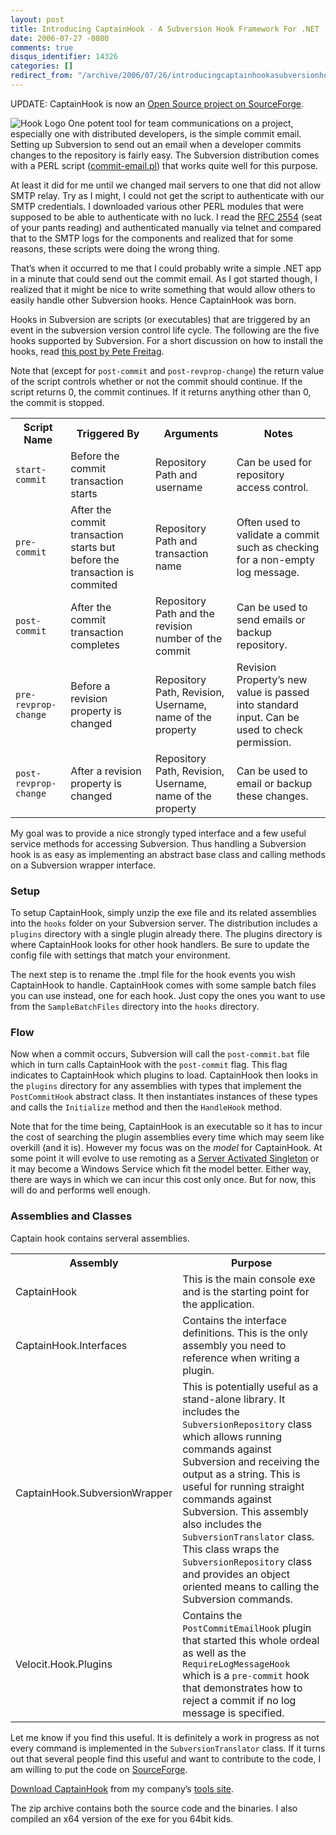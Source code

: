 ```yaml
---
layout: post
title: Introducing CaptainHook - A Subversion Hook Framework For .NET
date: 2006-07-27 -0800
comments: true
disqus_identifier: 14326
categories: []
redirect_from: "/archive/2006/07/26/introducingcaptainhookasubversionhookframeworkfor.net.aspx/"
---
```


UPDATE: CaptainHook is now an [Open Source project on
SourceForge](https://haacked.com/archive/2006/07/31/CaptainHookIsOnSourceForge.aspx "CaptainHook on SourceForge").

![Hook Logo](https://haacked.com/images/captainhook.gif) One potent tool
for team communications on a project, especially one with distributed
developers, is the simple commit email. Setting up Subversion to send
out an email when a developer commits changes to the repository is
fairly easy. The Subversion distribution comes with a PERL script
([commit-email.pl](http://svn.collab.net/repos/svn/trunk/tools/hook-scripts/commit-email.pl.in "Commit Email Perl Script"))
that works quite well for this purpose.

At least it did for me until we changed mail servers to one that did not
allow SMTP relay. Try as I might, I could not get the script to
authenticate with our SMTP credentials. I downloaded various other PERL
modules that were supposed to be able to authenticate with no luck. I
read the [RFC 2554](http://www.faqs.org/rfcs/rfc2554.html "RFC") (seat
of your pants reading) and authenticated manually via telnet and
compared that to the SMTP logs for the components and realized that for
some reasons, these scripts were doing the wrong thing.

That’s when it occurred to me that I could probably write a simple .NET
app in a minute that could send out the commit email. As I got started
though, I realized that it might be nice to write something that would
allow others to easily handle other Subversion hooks. Hence CaptainHook
was born.

Hooks in Subversion are scripts (or executables) that are triggered by
an event in the subversion version control life cycle. The following are
the five hooks supported by Subversion. For a short discussion on how to
install the hooks, read [this post by Pete
Freitag](http://www.petefreitag.com/item/244.cfm "Using Subversion Hooks to send out build emails").

Note that (except for `post-commit` and `post-revprop-change`) the
return value of the script controls whether or not the commit should
continue. If the script returns 0, the commit continues. If it returns
anything other than 0, the commit is stopped.

<table>
    <tbody>
        <tr>
            <th>Script Name</th>
            <th>Triggered By</th>
            <th>Arguments</th>
            <th>Notes</th>
        </tr>
        <tr>
            <td><code>start-commit</code></td>
            <td>Before the commit transaction starts</td>
            <td>Repository Path and username</td>
            <td>Can be used for repository access control.</td>
        </tr>
        <tr>
            <td><code>pre-commit</code></td>
            <td>After the commit transaction starts but before the transaction is commited</td>
            <td>Repository Path and transaction name</td>
            <td>Often used to validate a commit such as checking for a non-empty log message.</td>
        </tr>
        <tr>
            <td><code>post-commit</code></td>
            <td>After the commit transaction completes</td>
            <td>Repository Path and the revision number of the commit</td>
            <td>Can be used to send emails or backup repository.</td>
        </tr>
        <tr>
            <td><code>pre-revprop-change</code></td>
            <td>Before a revision property is changed</td>
            <td>Repository Path, Revision, Username, name of the property</td>
            <td>Revision Property’s new value is passed into standard input.  Can be used to check permission.</td>
        </tr>
        <tr>
            <td><code>post-revprop-change</code></td>
            <td>After a revision property is changed</td>
            <td>Repository Path, Revision, Username, name of the property</td>
            <td>Can be used to email or backup these changes.</td>
        </tr>
    </tbody>
</table>

My goal was to provide a nice strongly typed interface and a few useful
service methods for accessing Subversion. Thus handling a Subversion
hook is as easy as implementing an abstract base class and calling
methods on a Subversion wrapper interface.

### Setup

To setup CaptainHook, simply unzip the exe file and its related
assemblies into the `hooks` folder on your Subversion server. The
distribution includes a `plugins` directory with a single plugin already
there. The plugins directory is where CaptainHook looks for other hook
handlers. Be sure to update the config file with settings that match
your environment.

The next step is to rename the .tmpl file for the hook events you wish
CaptainHook to handle. CaptainHook comes with some sample batch files
you can use instead, one for each hook. Just copy the ones you want to
use from the `SampleBatchFiles` directory into the `hooks` directory.

### Flow

Now when a commit occurs, Subversion will call the `post-commit.bat`
file which in turn calls CaptainHook with the `post-commit` flag. This
flag indicates to CaptainHook which plugins to load. CaptainHook then
looks in the `plugins` directory for any assemblies with types that
implement the `PostCommitHook` abstract class. It then instantiates
instances of these types and calls the `Initialize` method and then the
`HandleHook` method.

Note that for the time being, CaptainHook is an executable so it has to
incur the cost of searching the plugin assemblies every time which may
seem like overkill (and it is). However my focus was on the *model* for
CaptainHook. At some point it will evolve to use remoting as a [Server
Activated
Singleton](http://www.code-magazine.com/article.aspx?quickid=0301091&page=4 "Remote Object Models")
or it may become a Windows Service which fit the model better. Either
way, there are ways in which we can incur this cost only once. But for
now, this will do and performs well enough.

### Assemblies and Classes

Captain hook contains serveral assemblies.

<table>
    <tbody>
        <tr>
            <th>Assembly</th>
            <th>Purpose</th>
        </tr>
        <tr>
            <td>CaptainHook</td>
            <td>This is the main console exe and is the starting point for the application.</td>
        </tr>
        <tr>
            <td>CaptainHook.Interfaces</td>
            <td>Contains the interface definitions.  This is the only assembly you need to reference when writing a plugin.</td>
        </tr>
        <tr>
            <td>CaptainHook.SubversionWrapper</td>
            <td>This is potentially useful as a stand-alone library.  It includes the <code>SubversionRepository</code> class which allows running commands against Subversion and receiving the output as a string.  This is useful for running straight commands against Subversion. This assembly also includes the <code>SubversionTranslator</code> class.  This class wraps the <code>SubversionRepository</code> class and provides an object oriented means to calling the Subversion commands.</td>
        </tr>
        <tr>
            <td>Velocit.Hook.Plugins</td>
            <td>Contains the <code>PostCommitEmailHook</code> plugin that started this whole ordeal as well as the <code>RequireLogMessageHook</code> which is a <code>pre-commit</code> hook that demonstrates how to reject a commit if no log message is specified.</td>
        </tr>
    </tbody>
</table>

Let me know if you find this useful. It is definitely a work in progress
as not every command is implemented in the `SubversionTranslator` class.
If it turns out that several people find this useful and want to
contribute to the code, I am willing to put the code on
[SourceForge](http://sourceforge.net/ "SourceForge").

[Download
CaptainHook](http://tools.veloc-it.com/tabid/58/grm2id/5/Default.aspx "Captain Hook")
from my company’s [tools site](http://tools.veloc-it.com/ "Tools").

The zip archive contains both the source code and the binaries. I also
compiled an x64 version of the exe for you 64bit kids.

